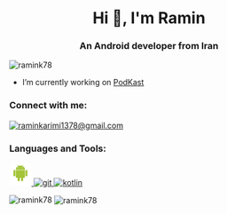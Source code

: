 <h1 align="center">Hi 👋, I'm Ramin</h1>
<h3 align="center">An Android developer from Iran</h3>

<p align="left"> <img src="https://komarev.com/ghpvc/?username=ramink78&label=Profile%20views&color=0e75b6&style=flat-square" alt="ramink78" /> </p>

- I’m currently working on [PodKast](https://github.com/Ramink78/PodKast)

<h3 align="left">Connect with me:</h3>
<p align="left">
<a href="https://linkedin.com/in/raminkarimi1378@gmail.com" target="blank"><img align="center" src="https://raw.githubusercontent.com/rahuldkjain/github-profile-readme-generator/master/src/images/icons/Social/linked-in-alt.svg" alt="raminkarimi1378@gmail.com" height="30" width="40" /></a>
</p>

<h3 align="left">Languages and Tools:</h3>
<p align="left"> <a href="https://developer.android.com" target="_blank" rel="noreferrer"> <img src="https://raw.githubusercontent.com/devicons/devicon/master/icons/android/android-original-wordmark.svg" alt="android" width="40" height="40"/> </a> <a href="https://git-scm.com/" target="_blank" rel="noreferrer"> <img src="https://www.vectorlogo.zone/logos/git-scm/git-scm-icon.svg" alt="git" width="40" height="40"/> </a> <a href="https://kotlinlang.org" target="_blank" rel="noreferrer"> <img src="https://www.vectorlogo.zone/logos/kotlinlang/kotlinlang-icon.svg" alt="kotlin" width="40" height="40"/> </a> </p>

<p><img align="left" src="https://github-readme-stats.vercel.app/api/top-langs?username=ramink78&show_icons=true&theme=dark&locale=en&layout=compact" alt="ramink78" /></p>

<p>&nbsp;<img align="center" src="https://github-readme-stats.vercel.app/api?username=ramink78&show_icons=true&theme=dark&hide_border=true&locale=en" alt="ramink78" /></p>
